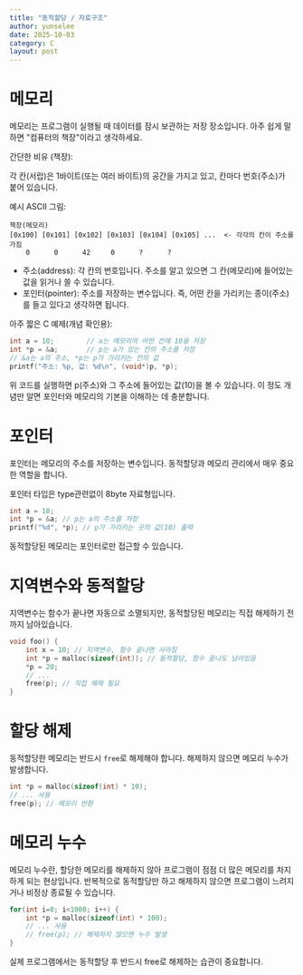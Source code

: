 ```yaml
---
title: "동적할당 / 자료구조"
author: yunselee
date: 2025-10-03
category: C
layout: post
---
```


# 메모리

메모리는 프로그램이 실행될 때 데이터를 잠시 보관하는 저장 장소입니다. 아주 쉽게 말하면 "컴퓨터의 책장"이라고 생각하세요.

간단한 비유 (책장):

각 칸(서랍)은 1바이트(또는 여러 바이트)의 공간을 가지고 있고, 칸마다 번호(주소)가 붙어 있습니다.

예시 ASCII 그림:

```
책장(메모리)
[0x100] [0x101] [0x102] [0x103] [0x104] [0x105] ...  <- 각각의 칸이 주소를 가짐
	0      0      42     0      ?      ?
```

- 주소(address): 각 칸의 번호입니다. 주소를 알고 있으면 그 칸(메모리)에 들어있는 값을 읽거나 쓸 수 있습니다.
- 포인터(pointer): 주소를 저장하는 변수입니다. 즉, 어떤 칸을 가리키는 종이(주소)를 들고 있다고 생각하면 됩니다.

아주 짧은 C 예제(개념 확인용):

```c
int a = 10;        // a는 메모리의 어떤 칸에 10을 저장
int *p = &a;       // p는 a가 있는 칸의 주소를 저장
// &a는 a의 주소, *p는 p가 가리키는 칸의 값
printf("주소: %p, 값: %d\n", (void*)p, *p);
```

위 코드를 실행하면 p(주소)와 그 주소에 들어있는 값(10)을 볼 수 있습니다. 이 정도 개념만 알면 포인터와 메모리의 기본을 이해하는 데 충분합니다.


# 포인터

포인터는 메모리의 주소를 저장하는 변수입니다. 동적할당과 메모리 관리에서 매우 중요한 역할을 합니다.

포인터 타입은 type관련없이 8byte 자료형입니다.

```c
int a = 10;
int *p = &a; // p는 a의 주소를 저장
printf("%d", *p); // p가 가리키는 곳의 값(10) 출력
```



동적할당된 메모리는 포인터로만 접근할 수 있습니다.

# 지역변수와 동적할당

지역변수는 함수가 끝나면 자동으로 소멸되지만, 동적할당된 메모리는 직접 해제하기 전까지 남아있습니다.
```c
void foo() {
	int x = 10; // 지역변수, 함수 끝나면 사라짐
	int *p = malloc(sizeof(int)); // 동적할당, 함수 끝나도 남아있음
	*p = 20;
	// ...
	free(p); // 직접 해제 필요
}
```

# 할당 해제
동적할당한 메모리는 반드시 `free`로 해제해야 합니다. 해제하지 않으면 메모리 누수가 발생합니다.
```c
int *p = malloc(sizeof(int) * 10);
// ... 사용
free(p); // 메모리 반환
```

# 메모리 누수

메모리 누수란, 할당한 메모리를 해제하지 않아 프로그램이 점점 더 많은 메모리를 차지하게 되는 현상입니다. 반복적으로 동적할당만 하고 해제하지 않으면 프로그램이 느려지거나 비정상 종료될 수 있습니다.
```c
for(int i=0; i<1000; i++) {
	int *p = malloc(sizeof(int) * 100);
	// ... 사용
	// free(p); // 해제하지 않으면 누수 발생
}
```
실제 프로그램에서는 동적할당 후 반드시 free로 해제하는 습관이 중요합니다.



